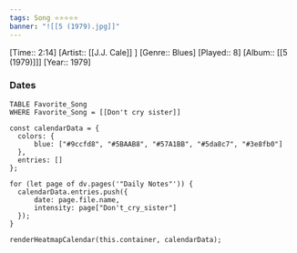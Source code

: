 ```yaml
---
tags: Song ⭐⭐⭐⭐⭐ 
banner: "![[5 (1979).jpg]]"
---
```

[Time:: 2:14]
[Artist:: [[J.J. Cale]] ]
[Genre:: Blues]
[Played:: 8]
[Album:: [[5 (1979)]]]
[Year:: 1979]
### Dates
````dataview
TABLE Favorite_Song
WHERE Favorite_Song = [[Don't cry sister]]
````

  ```dataviewjs
const calendarData = { 
	colors: { 
		blue: ["#9ccfd8", "#5BAAB8", "#57A1BB", "#5da8c7", "#3e8fb0"] 
	}, 
	entries: [] 
}; 

for (let page of dv.pages('"Daily Notes"')) { 
	calendarData.entries.push({ 
		date: page.file.name, 
		intensity: page["Don't_cry_sister"]
	}); 
} 

renderHeatmapCalendar(this.container, calendarData);
```
